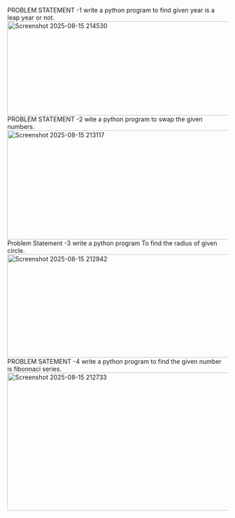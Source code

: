 PROBLEM STATEMENT -1 write a python program to find given year is a leap year or not.
<img width="1216" height="215" alt="Screenshot 2025-08-15 214530" src="https://github.com/user-attachments/assets/7b59b5d7-556e-43b4-ac46-ec47ef6c8f81" />
PROBLEM STATEMENT -2 wite a python program to swap the given numbers.
<img width="1221" height="249" alt="Screenshot 2025-08-15 213117" src="https://github.com/user-attachments/assets/a9fab4c1-7d2a-4ca5-a1e1-b7e4c4726d4e" />
Problem Statement -3 write a python program To find the radius of given circle.
<img width="1255" height="236" alt="Screenshot 2025-08-15 212942" src="https://github.com/user-attachments/assets/58ee799d-409e-49fe-8109-34809fb2a9e5" />
PROBLEM SATEMENT -4 write a python program to find the given number is fibonnaci series.
<img width="1222" height="315" alt="Screenshot 2025-08-15 212733" src="https://github.com/user-attachments/assets/995852c7-b26d-477a-a1d1-f5eb33777170" />
